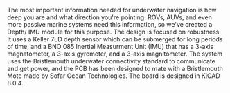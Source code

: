 The most important information needed for underwater navigation is how deep you are and what direction you're pointing. ROVs, AUVs, and even more passive marine systems need this information, so we've created a Depth/ IMU module for this purpose. The design is focused on robustness. It uses a Keller 7LD depth sensor which can be submerged for long periods of time, and a BNO 085 Inertial Measurment Unit (IMU) that has a 3-axis magnatometer, a 3-axis gyrometer, and a 3-axis magnitometer. The system uses the Bristlemouth underwater connectivity standard to communicate and get power, and the PCB has been designed to mate with a Bristlemouth Mote made by Sofar Ocean Technologies. The board is designed in KiCAD 8.0.4.
